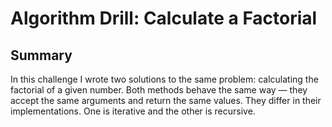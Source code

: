 # Algorithm Drill: Calculate a Factorial

## Summary
In this challenge I wrote two solutions to the same problem: calculating the factorial of a given number. Both methods behave the same way — they accept the same arguments and return the same values. They differ in their implementations. One is iterative and the other is recursive.